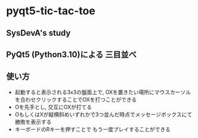 # pyqt5-tic-tac-toe
## SysDevA's study
## PyQt5 (Python3.10)による 三目並べ

## 使い方
- 起動すると表示される3x3の盤面上で, OXを置きたい場所にマウスカーソルを合わせクリックすることでOXを打つことができる
- Oを先手とし, 交互にOXが打てる
- OもしくはXが縦横斜めいずれかで3つ並んだ時点でメッセージボックスにて勝敗を表示する
- キーボードのRキーを押すことで もう一度プレイすることができる
